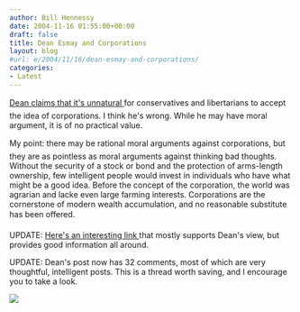 ```yaml
---
author: Bill Hennessy
date: 2004-11-16 01:55:00+00:00
draft: false
title: Dean Esmay and Corporations
layout: blog
#url: e/2004/11/16/dean-esmay-and-corporations/
categories:
- Latest
---
```


[Dean claims that it's unnatural ](https://www.deanesmay.com/posts/1100561797.shtml)for conservatives and libertarians to accept the idea of corporations. I think he's wrong. While he may have moral argument, it is of no practical value.

My point: there may be rational moral arguments against corporations, but they are as pointless as moral arguments against thinking bad thoughts. Without the security of a stock or bond and the protection of arms-length ownership, few intelligent people would invest in individuals who have what might be a good idea. Before the concept of the corporation, the world was agrarian and lacke even large farming interests. Corporations are the cornerstone of modern wealth accumulation, and no reasonable substitute has been offered.

UPDATE: [Here's an interesting link ](https://www.globalissues.org/TradeRelated/Corporations/Rise.asp)that mostly supports Dean's view, but provides good information all around.

UPDATE: Dean's post now has 32 comments, most of which are very thoughtful, intelligent posts. This is a thread worth saving, and I encourage you to take a look.

![](https://blog.billhennessy.com/aggbug.aspx?PostID=491)

